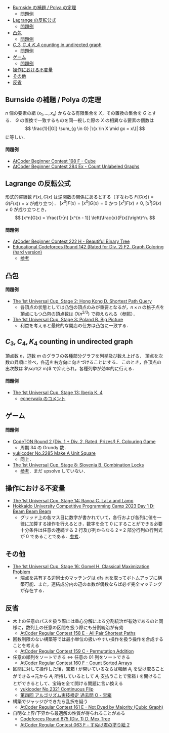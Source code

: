 - [Burnside の補題 / Polya の定理](#burnside-の補題--polya-の定理)
    - [問題例](#問題例)
- [Lagrange の反転公式](#lagrange-の反転公式)
    - [問題例](#問題例-1)
- [凸包](#凸包)
    - [問題例](#問題例-2)
- [$C\_3, C\_4, K\_4$ counting in undirected graph](#c_3-c_4-k_4-counting-in-undirected-graph)
    - [問題例](#問題例-3)
- [ゲーム](#ゲーム)
    - [問題例](#問題例-4)
- [操作における不変量](#操作における不変量)
- [その他](#その他)
- [反省](#反省)


## Burnside の補題 / Polya の定理
$n$ 個の要素の組 $(x_1, \dots, x_n)$ からなる有限集合を $X$，その置換の集合を $G$ とする．
$G$ の置換で一致するものを同一視した際の $X$ の相異なる要素の個数は
$$
\frac{1}{|G|} \sum_{g \in G} |\{x \in X \mid gx = x\}|
$$
に等しい．
#### 問題例
- [AtCoder Beginner Contest 198 F - Cube](https://atcoder.jp/contests/abc198/tasks/abc198_f)
- [AtCoder Beginner Contest 284 Ex - Count Unlabeled Graphs](https://atcoder.jp/contests/abc284/tasks/abc284_h)

## Lagrange の反転公式
形式的冪級数 $F(x), G(x)$ は逆関数の関係にあるとする（すなわち $F(G(x)) = G(F(x)) = x$ が成り立つ）．
$[x^0]F(x) = [x^0]G(x) = 0$ かつ $[x^1]F(x) \neq 0,\ [x^1]G(x) \neq 0$ が成り立つとき，
$$
[x^n]G(x) = \frac{1}{n} [x^{n - 1}] \left(\frac{x}{F(x)}\right)^n.
$$

#### 問題例
- [AtCoder Beginner Contest 222 H - Beautiful Binary Tree](https://atcoder.jp/contests/abc222/tasks/abc222_h)
- [Educational Codeforces Round 142 (Rated for Div. 2) F2. Graph Coloring (hard version)](https://codeforces.com/contest/1792/problem/F2)
  - [参考](https://codeforces.com/blog/entry/111835?#comment-996577)

## 凸包
#### 問題例
- [The 1st Universal Cup. Stage 2: Hong Kong D. Shortest Path Query](https://qoj.ac/contest/1099/problem/5458?v=1)
  - 各頂点の状態としては凸包の頂点のみが重要となるが，$n \times n$ の格子点を頂点にもつ凸包の頂点数は $O(n^{2 / 3})$ で抑えられる（[参照](https://not522.hatenablog.com/entry/2016/09/24/154939)）．
- [The 1st Universal Cup. Stage 3: Poland B. Big Picture](https://qoj.ac/contest/1099/problem/5456?v=1)
  - 利益を考えると最終的な開店の仕方は凸包に一致する．

## $C_3, C_4, K_4$ counting in undirected graph
頂点数 $n$，辺数 $m$ のグラフの各種部分グラフを列挙及び数え上げる．
頂点を次数の昇順に並べ，各辺を右方向に向きづけることにする．
このとき，各頂点の出次数は $\sqrt{2 m}$ で抑えられ，各種列挙が効率的に行える．

#### 問題例
- [The 1st Universal Cup. Stage 13: Iberia K. 4](https://qoj.ac/problem/6354)
  - [ecnerwala のコメント](https://codeforces.com/blog/entry/97762?#comment-866645)

## ゲーム
#### 問題例
- [CodeTON Round 2 (Div. 1 + Div. 2, Rated, Prizes!) F. Colouring Game](https://codeforces.com/contest/1704/problem/F)
  - 周期 34 の Grundy 数．
- [yukicoder No.2285 Make A Unit Square](https://yukicoder.me/problems/no/2285)
  - 同上．
- [The 1st Universal Cup. Stage 8: Slovenia B. Combination Locks](https://qoj.ac/contest/1070/problem/5250?v=1)
  - [参考](https://37zigen.com/game-on-graph/)．まだ upsolve していない．

## 操作における不変量
- [The 1st Universal Cup. Stage 14: Ranoa C. LaLa and Lamp](https://qoj.ac/contest/1214/problem/6376)
- [Hokkaido University Competitive Programming Camp 2023 Day 1 D: Beam Beam Beam](https://onlinejudge.u-aizu.ac.jp/beta/room.html#HUPC2023Day1/problems/D)
  - グリッド上の各マス目に数字が書かれていて，各行および各列に値を一律に加算する操作を行えるとき，数字を全て $0$ にすることができる必要十分条件は任意の連続する $2$ 行及び列からなる $2 \times 2$ 部分行列の行列式が $0$ であることである．[参考](https://potato167.hatenablog.com/entry/2023/05/05/012415)．

## その他
- [The 1st Universal Cup. Stage 16: Gomel H. Classical Maximization Problem](https://qoj.ac/contest/1223/problem/6414?v=1)
  - 端点を共有する辺同士のマッチングは dfs 木を取ってボトムアップに構築可能．また，連結成分内の辺の本数が偶数ならば必ず完全マッチングが存在する．

## 反省
- 木上の任意のパスを扱う際には重心分解による分割統治が有効であるのと同様に，数列上の任意の区間を扱う際にも分割統治が有効
  - [AtCoder Regular Contest 158 E - All Pair Shortest Paths](https://atcoder.jp/contests/arc158/tasks/arc158_e)
- 回数制限のない構築等では最小単位の扱いやすい操作を扱う操作を合成することを考える
  - [AtCoder Regular Contest 159 C - Permutation Addition](https://atcoder.jp/contests/arc159/tasks/arc159_c)
- 任意の順列をソートできる $\iff$ 任意の 01 列をソートできる
  - [AtCoder Regular Contest 160 F - Count Sorted Arrays](https://atcoder.jp/contests/arc160/tasks/arc160_f)
- 区間に対して操作した後，宝箱 $i$ が開いているならば報酬 $A_i$ を受け取ることができる→元から $A_i$ 所持しているとして $A_i$ 支払うことで宝箱 $i$ を開けることができるとして、宝箱を全て開ける問題に言い換える
  - [yukicoder No.2321 Continuous Flip](https://yukicoder.me/problems/no/2321)
  - [第四回 アルゴリズム実技検定 過去問 O - 宝箱](https://atcoder.jp/contests/past202010-open/tasks/past202010_o)
- 構築でジャッジができたら乱択を疑う
  - [AtCoder Regular Contest 161 E - Not Dyed by Majority (Cubic Graph)](https://atcoder.jp/contests/arc161/tasks/arc161_e)
- 自明な上界/下界から最適解の性質が得られることがある
  - [Codeforces Round 875 (Div. 1) D. Mex Tree](https://codeforces.com/contest/1830/problem/D)
  - [AtCoder Regular Contest 063 F - すぬけ君の塗り絵 2](https://atcoder.jp/contests/arc063/tasks/arc063_d)